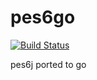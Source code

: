 # pes6go
[![Build Status](https://travis-ci.org/pinfake/pes6jgo.svg?branch=master)](https://travis-ci.org/pinfake/pes6jgo)

pes6j ported to go
